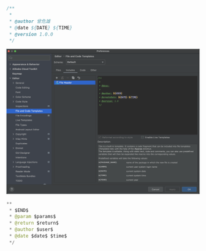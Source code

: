 





```java
/**
 *
 * @author 曾危雄
 * @date ${DATE} ${TIME}
 * @version 1.0.0
 */
```



![image-20211002211324167](images/image-20211002211324167.png)





```java
**
 * $END$ 
 * @param $params$
 * @return $return$
 * @author $user$ 
 * @date $date$ $time$
 */
```

